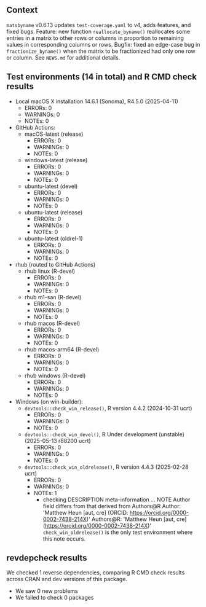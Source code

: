 ## Context

`matsbyname` v0.6.13
updates `test-coverage.yaml` to v4, adds features, and fixed bugs.
Feature: new function `reallocate_byname()`
reallocates some entries in a matrix to other rows or columns
in proportion to remaining values in corresponding columns or rows.
Bugfix: fixed an edge-case bug in `fractionize_byname()` when 
the matrix to be fractionized had only one row or column.
See `NEWS.md` for additional details.


## Test environments (14 in total) and R CMD check results

* Local macOS X installation 14.6.1 (Sonoma), R4.5.0 (2025-04-11)
    * ERRORs: 0
    * WARNINGs: 0
    * NOTEs: 0
* GitHub Actions:
    * macOS-latest (release)
        * ERRORs: 0
        * WARNINGs: 0
        * NOTEs: 0
    * windows-latest (release)
        * ERRORs: 0
        * WARNINGs: 0
        * NOTEs: 0
    * ubuntu-latest (devel)
        * ERRORs: 0
        * WARNINGs: 0
        * NOTEs: 0
    * ubuntu-latest (release)
        * ERRORs: 0
        * WARNINGs: 0
        * NOTEs: 0
    * ubuntu-latest (oldrel-1)
        * ERRORs: 0
        * WARNINGs: 0
        * NOTEs: 0
* rhub (routed to GitHub Actions)
    * rhub linux (R-devel)
        * ERRORs: 0
        * WARNINGs: 0
        * NOTEs: 0
    * rhub m1-san (R-devel)
        * ERRORs: 0
        * WARNINGs: 0
        * NOTEs: 0
    * rhub macos (R-devel)
        * ERRORs: 0
        * WARNINGs: 0
        * NOTEs: 0
    * rhub macos-arm64 (R-devel)
        * ERRORs: 0
        * WARNINGs: 0
        * NOTEs: 0
    * rhub windows (R-devel)
        * ERRORs: 0
        * WARNINGs: 0
        * NOTEs: 0  
* Windows (on win-builder):
    * `devtools::check_win_release()`, R version 4.4.2 (2024-10-31 ucrt)
        * ERRORs: 0
        * WARNINGs: 0
        * NOTEs: 0
    * `devtools::check_win_devel()`, R Under development (unstable) (2025-05-13 r88200 ucrt)
        * ERRORs: 0
        * WARNINGs: 0
        * NOTEs: 0
    * `devtools::check_win_oldrelease()`, R version 4.4.3 (2025-02-28 ucrt)
        * ERRORs: 0
        * WARNINGs: 0
        * NOTEs: 1
            * checking DESCRIPTION meta-information ... NOTE
            Author field differs from that derived from Authors@R
              Author:    'Matthew Heun [aut, cre] (ORCID: <https://orcid.org/0000-0002-7438-214X>)'
              Authors@R: 'Matthew Heun [aut, cre] (<https://orcid.org/0000-0002-7438-214X>)'
            `check_win_oldrelease()` is the only test environment where this note occurs.
        

## revdepcheck results

We checked 1 reverse dependencies, comparing R CMD check results across CRAN and dev versions of this package.

 * We saw 0 new problems
 * We failed to check 0 packages


